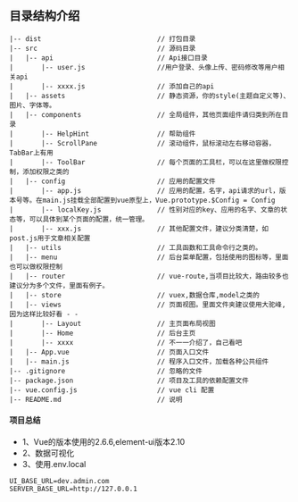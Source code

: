 
## 目录结构介绍 

	|-- dist                             // 打包目录
	|-- src                              // 源码目录
	|   |-- api                          // Api接口目录
	|       |-- user.js           	     //用户登录、头像上传、密码修改等用户相关api
	|       |-- xxxx.js           	     // 添加自己的api
	|   |-- assets                       // 静态资源，你的style(主题自定义等)、图片、字体等。
	|   |-- components                   // 全局组件，其他页面组件请归类到所在目录
	|       |-- HelpHint                 // 帮助组件
	|       |-- ScrollPane               // 滚动组件，鼠标滚动左右移动容器，TabBar上有用
	|       |-- ToolBar                  // 每个页面的工具栏，可以在这里做权限控制，添加权限之类的
	|   |-- config                       // 应用的配置文件
	|       |-- app.js                   // 应用的配置，名字，api请求的url，版本号等。在main.js挂载全部配置到vue原型上，Vue.prototype.$Config = Config
	|       |-- localKey.js              // 性别对应的key、应用的名字、文章的状态等，可以具体到某个页面的配置，统一管理。
	|       |-- xxx.js                   // 其他配置文件，建议分类清楚，如post.js用于文章相关配置
	|   |-- utils                        // 工具函数和工具命令行之类的。
	|   |-- menu                         // 后台菜单配置，包括使用的图标等，里面也可以做权限控制
	|   |-- router                       // vue-route,当项目比较大，路由较多也建议分为多个文件，里面有例子。
	|   |-- store                        // vuex,数据仓库,model之类的
	|   |-- views                        // 页面视图。里面文件夹建议使用大驼峰,因为这样比较好看 - -
	|       |-- Layout                   // 主页面布局视图
	|       |-- Home                     // 后台主页
	|       |-- xxxx                     // 不一一介绍了，自己看吧
	|   |-- App.vue                      // 页面入口文件
	|   |-- main.js                      // 程序入口文件，加载各种公共组件
	|-- .gitignore                       // 忽略的文件
	|-- package.json                     // 项目及工具的依赖配置文件
	|-- vue.config.js                    // vue cli 配置
	|-- README.md                        // 说明

#### 项目总结

+ 1、Vue的版本使用的2.6.6,element-ui版本2.10
+ 2、数据可视化
+ 3、使用.env.local
```
UI_BASE_URL=dev.admin.com
SERVER_BASE_URL=http://127.0.0.1
```
